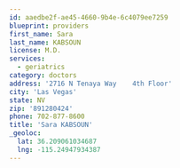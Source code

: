 ```yaml
---
id: aaedbe2f-ae45-4660-9b4e-6c4079ee7259
blueprint: providers
first_name: Sara
last_name: KABSOUN
license: M.D.
services:
  - geriatrics
category: doctors
address: '2716 N Tenaya Way    4th Floor'
city: 'Las Vegas'
state: NV
zip: '891280424'
phone: 702-877-8600
title: 'Sara KABSOUN'
_geoloc:
  lat: 36.209061034687
  lng: -115.24947934387
---
```

